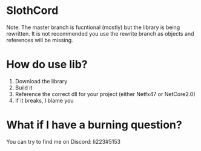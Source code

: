 # SlothCord
Note: The master branch is fucntional (mostly) but the library is being rewritten. It is not recommended you use the rewrite branch as objects and references will be missing.

# How do use lib?
1) Download the library
2) Build it
3) Reference the correct dll for your project (either Netfx47 or NetCore2.0)
4) If it breaks, I blame you

# What if I have a burning question?
You can try to find me on Discord: li223#5153

[logo]: https://cdn.discordapp.com/attachments/409127814101467149/466753833339715584/unknown.png
